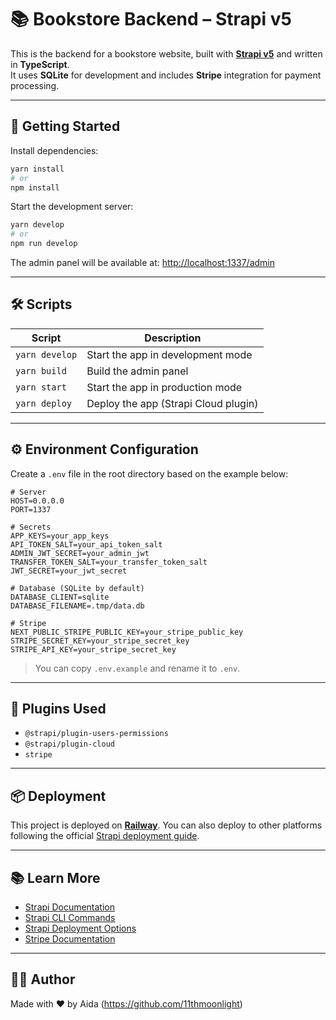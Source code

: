 # 📚 Bookstore Backend – Strapi v5

This is the backend for a bookstore website, built with **[Strapi v5](https://strapi.io/)** and written in **TypeScript**.  
It uses **SQLite** for development and includes **Stripe** integration for payment processing.

---

## 🚀 Getting Started

Install dependencies:

```bash
yarn install
# or
npm install
```

Start the development server:

```bash
yarn develop
# or
npm run develop
```

The admin panel will be available at: [http://localhost:1337/admin](http://localhost:1337/admin)

---

## 🛠️ Scripts

| Script         | Description                          |
|----------------|--------------------------------------|
| `yarn develop` | Start the app in development mode    |
| `yarn build`   | Build the admin panel                |
| `yarn start`   | Start the app in production mode     |
| `yarn deploy`  | Deploy the app (Strapi Cloud plugin) |

---

## ⚙️ Environment Configuration

Create a `.env` file in the root directory based on the example below:

```env
# Server
HOST=0.0.0.0
PORT=1337

# Secrets
APP_KEYS=your_app_keys
API_TOKEN_SALT=your_api_token_salt
ADMIN_JWT_SECRET=your_admin_jwt
TRANSFER_TOKEN_SALT=your_transfer_token_salt
JWT_SECRET=your_jwt_secret

# Database (SQLite by default)
DATABASE_CLIENT=sqlite
DATABASE_FILENAME=.tmp/data.db

# Stripe
NEXT_PUBLIC_STRIPE_PUBLIC_KEY=your_stripe_public_key
STRIPE_SECRET_KEY=your_stripe_secret_key
STRIPE_API_KEY=your_stripe_secret_key
```

> You can copy `.env.example` and rename it to `.env`.

---

## 🧩 Plugins Used

- `@strapi/plugin-users-permissions`
- `@strapi/plugin-cloud`
- `stripe`

---

## 📦 Deployment

This project is deployed on **[Railway](https://railway.app/)**. You can also deploy to other platforms following the official [Strapi deployment guide](https://docs.strapi.io/dev-docs/deployment).

---

## 📚 Learn More

- [Strapi Documentation](https://docs.strapi.io/)
- [Strapi CLI Commands](https://docs.strapi.io/dev-docs/cli)
- [Strapi Deployment Options](https://docs.strapi.io/dev-docs/deployment)
- [Stripe Documentation](https://stripe.com/docs)

---

## 🧑‍💻 Author

Made with ❤️ by Aida (https://github.com/11thmoonlight)
